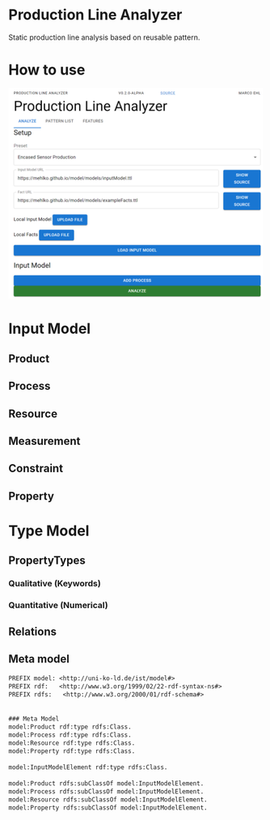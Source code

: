 # Production Line Analyzer

Static production line analysis based on reusable pattern.

# How to use

![step1](https://github.com/mehlko/model/raw/master/doc/doc1.png 'Logo Title Text 1')

# Input Model

## Product

## Process

## Resource

## Measurement

## Constraint

## Property

# Type Model

## PropertyTypes

### Qualitative (Keywords)

### Quantitative (Numerical)

## Relations

## Meta model

```
PREFIX model: <http://uni-ko-ld.de/ist/model#>
PREFIX rdf:   <http://www.w3.org/1999/02/22-rdf-syntax-ns#>
PREFIX rdfs:   <http://www.w3.org/2000/01/rdf-schema#>


### Meta Model
model:Product rdf:type rdfs:Class.
model:Process rdf:type rdfs:Class.
model:Resource rdf:type rdfs:Class.
model:Property rdf:type rdfs:Class.

model:InputModelElement rdf:type rdfs:Class.

model:Product rdfs:subClassOf model:InputModelElement.
model:Process rdfs:subClassOf model:InputModelElement.
model:Resource rdfs:subClassOf model:InputModelElement.
model:Property rdfs:subClassOf model:InputModelElement.
```
